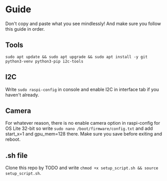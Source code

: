 # Guide

Don't copy and paste what you see mindlessly! And make sure you follow this guide in order. 


## Tools

```sudo apt update && sudo apt upgrade && sudo apt install -y git python3-venv python3-pip i2c-tools```

## I2C
Write ```sudo raspi-config``` in console and enable I2C in interface tab if you haven't already.

## Camera
For whatever reason, there is no enable camera option in raspi-config for OS Lite 32-bit so write ```sudo nano /boot/firmware/config.txt``` and add start_x=1 and gpu_mem=128 there. Make sure you save before exiting
and reboot.

## .sh file
Clone this repo by TODO and write ```chmod +x setup_script.sh && source setup_script.sh```.
